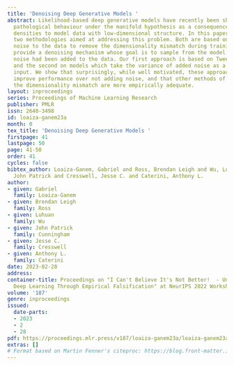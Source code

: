 ```yaml
---
title: 'Denoising Deep Generative Models '
abstract: Likelihood-based deep generative models have recently been shown to exhibit
  pathological behaviour under the manifold hypothesis as a consequence of using high-dimensional
  densities to model data with low-dimensional structure. In this paper we propose
  two methodologies aimed at addressing this problem. Both are based on adding Gaussian
  noise to the data to remove the dimensionality mismatch during training, and both
  provide a denoising mechanism whose goal is to sample from the model as though no
  noise had been added to the data. Our first approach is based on Tweedie’s formula,
  and the second on models which take the variance of added noise as a conditional
  input. We show that surprisingly, while well motivated, these approaches only sporadically
  improve performance over not adding noise, and that other methods of addressing
  the dimensionality mismatch are more empirically adequate.
layout: inproceedings
series: Proceedings of Machine Learning Research
publisher: PMLR
issn: 2640-3498
id: loaiza-ganem23a
month: 0
tex_title: 'Denoising Deep Generative Models '
firstpage: 41
lastpage: 50
page: 41-50
order: 41
cycles: false
bibtex_author: Loaiza-Ganem, Gabriel and Ross, Brendan Leigh and Wu, Luhuan and Cunningham,
  John Patrick and Cresswell, Jesse C. and Caterini, Anthony L.
author:
- given: Gabriel
  family: Loaiza-Ganem
- given: Brendan Leigh
  family: Ross
- given: Luhuan
  family: Wu
- given: John Patrick
  family: Cunningham
- given: Jesse C.
  family: Cresswell
- given: Anthony L.
  family: Caterini
date: 2023-02-28
address:
container-title: Proceedings on "I Can't Believe It's Not Better!  - Understanding
  Deep Learning Through Empirical Falsification" at NeurIPS 2022 Workshops
volume: '187'
genre: inproceedings
issued:
  date-parts:
  - 2023
  - 2
  - 28
pdf: https://proceedings.mlr.press/v187/loaiza-ganem23a/loaiza-ganem23a.pdf
extras: []
# Format based on Martin Fenner's citeproc: https://blog.front-matter.io/posts/citeproc-yaml-for-bibliographies/
---
```

